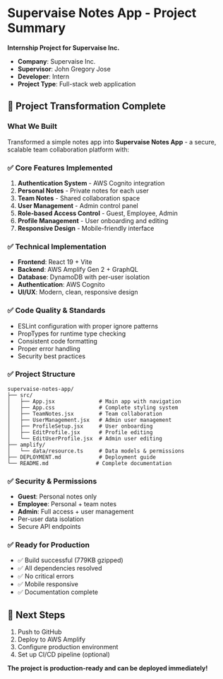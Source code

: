 # Supervaise Notes App - Project Summary

**Internship Project for Supervaise Inc.**

- **Company**: Supervaise Inc.
- **Supervisor**: John Gregory Jose
- **Developer**: Intern
- **Project Type**: Full-stack web application

## 🎯 Project Transformation Complete

### What We Built

Transformed a simple notes app into **Supervaise Notes App** - a secure, scalable team collaboration platform with:

### ✅ Core Features Implemented

1. **Authentication System** - AWS Cognito integration
2. **Personal Notes** - Private notes for each user
3. **Team Notes** - Shared collaboration space
4. **User Management** - Admin control panel
5. **Role-based Access Control** - Guest, Employee, Admin
6. **Profile Management** - User onboarding and editing
7. **Responsive Design** - Mobile-friendly interface

### ✅ Technical Implementation

- **Frontend**: React 19 + Vite
- **Backend**: AWS Amplify Gen 2 + GraphQL
- **Database**: DynamoDB with per-user isolation
- **Authentication**: AWS Cognito
- **UI/UX**: Modern, clean, responsive design

### ✅ Code Quality & Standards

- ESLint configuration with proper ignore patterns
- PropTypes for runtime type checking
- Consistent code formatting
- Proper error handling
- Security best practices

### ✅ Project Structure

```
supervaise-notes-app/
├── src/
│   ├── App.jsx              # Main app with navigation
│   ├── App.css              # Complete styling system
│   ├── TeamNotes.jsx        # Team collaboration
│   ├── UserManagement.jsx   # Admin user management
│   ├── ProfileSetup.jsx     # User onboarding
│   ├── EditProfile.jsx      # Profile editing
│   └── EditUserProfile.jsx  # Admin user editing
├── amplify/
│   └── data/resource.ts     # Data models & permissions
├── DEPLOYMENT.md            # Deployment guide
└── README.md               # Complete documentation
```

### ✅ Security & Permissions

- **Guest**: Personal notes only
- **Employee**: Personal + team notes
- **Admin**: Full access + user management
- Per-user data isolation
- Secure API endpoints

### ✅ Ready for Production

- ✅ Build successful (779KB gzipped)
- ✅ All dependencies resolved
- ✅ No critical errors
- ✅ Mobile responsive
- ✅ Documentation complete

## 🚀 Next Steps

1. Push to GitHub
2. Deploy to AWS Amplify
3. Configure production environment
4. Set up CI/CD pipeline (optional)

**The project is production-ready and can be deployed immediately!**
